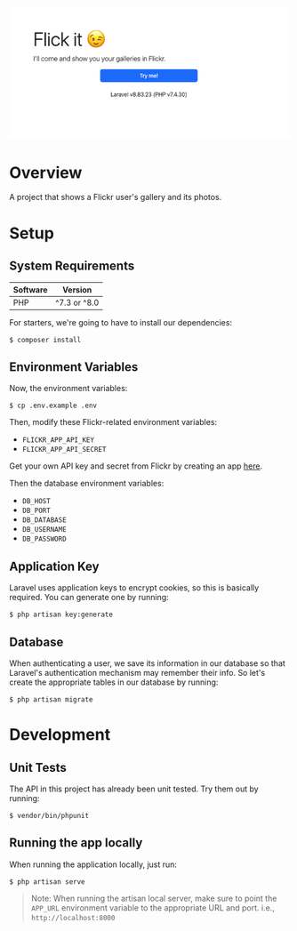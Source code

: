 ![Image](public/img/app.png)

# Overview
A project that shows a Flickr user's gallery and its photos.

# Setup
## System Requirements
| Software | Version      |
|----------|--------------|
| PHP      | ^7.3 or ^8.0 |

For starters, we're going to have to install our dependencies:
```shell
$ composer install
```

## Environment Variables
Now, the environment variables:
```shell
$ cp .env.example .env
```

Then, modify these Flickr-related environment variables:
* `FLICKR_APP_API_KEY`
* `FLICKR_APP_API_SECRET`

Get your own API key and secret from Flickr by creating an app [here](https://www.flickr.com/services/apps/create/apply/).

Then the database environment variables:
* `DB_HOST`
* `DB_PORT`
* `DB_DATABASE`
* `DB_USERNAME`
* `DB_PASSWORD`

## Application Key
Laravel uses application keys to encrypt cookies, so this is basically required. You can generate one by running:
```shell
$ php artisan key:generate
```

## Database
When authenticating a user, we save its information in our database so that Laravel's authentication mechanism may remember their info. So let's
create the appropriate tables in our database by running:
```shell
$ php artisan migrate
```

# Development
## Unit Tests
The API in this project has already been unit tested. Try them out by running:
```shell
$ vendor/bin/phpunit
```

## Running the app locally
When running the application locally, just run:
```shell
$ php artisan serve
```

> Note: When running the artisan local server, make sure to point the `APP_URL` environment variable to the appropriate URL and port. i.e., `http://localhost:8000`
